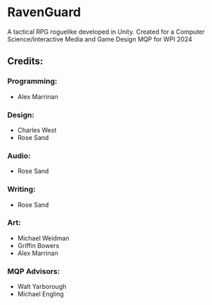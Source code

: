 # RavenGuard
A tactical RPG roguelike developed in Unity.
Created for a Computer Science/Interactive Media and Game Design MQP for WPI 2024

## Credits:
### Programming:
- Alex Marrinan
### Design:
- Charles West
- Rose Sand
### Audio:
- Rose Sand
### Writing:
- Rose Sand
### Art:
- Michael Weidman
- Griffin Bowers
- Alex Marrinan
### MQP Advisors:
- Walt Yarborough
- Michael Engling
